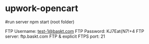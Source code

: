 # upwork-opencart

#run server
npm start (root folder)

FTP Username: test-1@baskt.com
FTP Password: KJ7Eat{N7!+4
FTP server: ftp.baskt.com
FTP & explicit FTPS port: 21